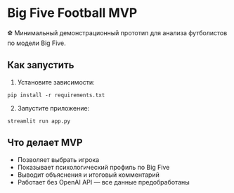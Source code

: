 # Big Five Football MVP

⚽️ Минимальный демонстрационный прототип для анализа футболистов по модели Big Five.

## Как запустить

1. Установите зависимости:
```
pip install -r requirements.txt
```

2. Запустите приложение:
```
streamlit run app.py
```

## Что делает MVP

- Позволяет выбрать игрока
- Показывает психологический профиль по Big Five
- Выводит объяснения и итоговый комментарий
- Работает без OpenAI API — все данные предобработаны